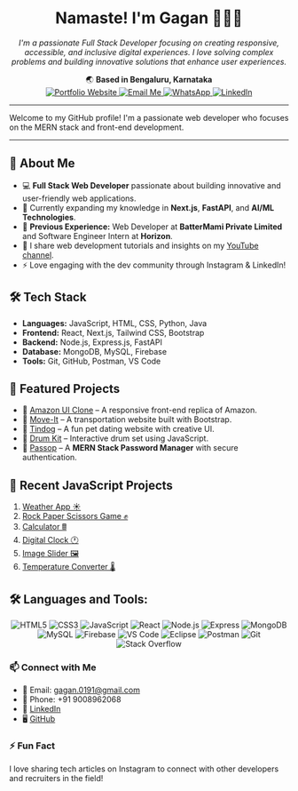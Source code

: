 <h1 align="center"> Namaste! I'm Gagan 👋🙏🙏</h1>

<p align="center">
  <em>I'm a passionate Full Stack Developer focusing on creating responsive, accessible, and inclusive digital experiences. I love solving complex problems and building innovative solutions that enhance user experiences.</em>
</p>

<p align="center">
  🌏 <strong>Based in Bengaluru, Karnataka</strong><br>
  

   <a href="https://gaganprogramming.github.io/portfolioWebsite/" target="_blank">
    <img src="https://img.shields.io/badge/Website-FFA500?style=for-the-badge&logo=google-chrome&logoColor=white" alt="Portfolio Website"/>
  </a>
  <a href="mailto:gagan.s0191@gmail.com">
    <img src="https://img.shields.io/badge/Email-D14836?style=for-the-badge&logo=gmail&logoColor=white" alt="Email Me"/>
  </a>
  <a href="https://wa.me/+919008962068">
    <img src="https://img.shields.io/badge/WhatsApp-25D366?style=for-the-badge&logo=whatsapp&logoColor=white" alt="WhatsApp"/>
  </a>
  <a href="https://www.linkedin.com/in/gagan-suresh">
    <img src="https://img.shields.io/badge/LinkedIn-0077B5?style=for-the-badge&logo=linkedin&logoColor=white" alt="LinkedIn"/>
  </a>
</p>

---


Welcome to my GitHub profile! I'm a passionate web developer who focuses on the MERN stack and front-end development.

---

## 🚀 About Me

- 💻 **Full Stack Web Developer** passionate about building innovative and user-friendly web applications.
- 🌱 Currently expanding my knowledge in **Next.js**, **FastAPI**, and **AI/ML Technologies**.
- 💼 **Previous Experience:** Web Developer at **BatterMami Private Limited** and Software Engineer Intern at **Horizon**.
- 🎥 I share web development tutorials and insights on my [YouTube channel](https://www.youtube.com/channel/UCGagan).
- ⚡ Love engaging with the dev community through Instagram & LinkedIn!

## 🛠️ Tech Stack

- **Languages:** JavaScript, HTML, CSS, Python, Java
- **Frontend:** React, Next.js, Tailwind CSS, Bootstrap
- **Backend:** Node.js, Express.js, FastAPI
- **Database:** MongoDB, MySQL, Firebase
- **Tools:** Git, GitHub, Postman, VS Code

## 🌟 Featured Projects

- 🎨 [Amazon UI Clone](https://gaganprogramming.github.io/Amazon-UI-Clone/) – A responsive front-end replica of Amazon.
- 🚛 [Move-It](https://gaganprogramming.github.io/Move-It/) – A transportation website built with Bootstrap.
- 🐶 [Tindog](https://gaganprogramming.github.io/tinDogWebsite/) – A fun pet dating website with creative UI.
- 🥁 [Drum Kit](https://gaganprogramming.github.io/drumKit/) – Interactive drum set using JavaScript.
- 📝 [Passop](https://youtu.be/9BVy_BAk7T0) – A **MERN Stack Password Manager** with secure authentication.

## 📆 Recent JavaScript Projects

1. [Weather App ☀️](https://gaganprogramming.github.io/weatherAppProject/)
2. [Rock Paper Scissors Game ✊](https://gaganprogramming.github.io/rockPaperScissors/)
3. [Calculator 🖩](https://gaganprogramming.github.io/calculatorProgram/)
4. [Digital Clock 🕐](https://gaganprogramming.github.io/digitalClockProgram/)
5. [Image Slider 🖼️](https://gaganprogramming.github.io/imageSlider/)
6. [Temperature Converter 🌡️](https://gaganprogramming.github.io/temperatureConversion/)



## 🛠️ Languages and Tools:
<p align="center">
  <img src="https://img.shields.io/badge/HTML5-E34F26?style=for-the-badge&logo=html5&logoColor=white" alt="HTML5"/>
  <img src="https://img.shields.io/badge/CSS3-1572B6?style=for-the-badge&logo=css3&logoColor=white" alt="CSS3"/>
  <img src="https://img.shields.io/badge/JavaScript-F7DF1E?style=for-the-badge&logo=javascript&logoColor=black" alt="JavaScript"/>
  <img src="https://img.shields.io/badge/React-61DAFB?style=for-the-badge&logo=react&logoColor=black" alt="React"/>
  <img src="https://img.shields.io/badge/Node.js-339933?style=for-the-badge&logo=node.js&logoColor=white" alt="Node.js"/>
  <img src="https://img.shields.io/badge/Express-FFA500?style=for-the-badge&logo=express&logoColor=white" alt="Express"/>
  <img src="https://img.shields.io/badge/MongoDB-47A248?style=for-the-badge&logo=mongodb&logoColor=white" alt="MongoDB"/>
  <img src="https://img.shields.io/badge/MySQL-4479A1?style=for-the-badge&logo=mysql&logoColor=white" alt="MySQL"/>
  <img src="https://img.shields.io/badge/Firebase-FFCA28?style=for-the-badge&logo=firebase&logoColor=black" alt="Firebase"/>
  <img src="https://img.shields.io/badge/VS%20Code-0078D4?style=for-the-badge&logo=visual%20studio%20code&logoColor=white" alt="VS Code"/>
  <img src="https://img.shields.io/badge/Eclipse-2C2255?style=for-the-badge&logo=eclipse&logoColor=white" alt="Eclipse"/>
  <img src="https://img.shields.io/badge/Postman-FF6C37?style=for-the-badge&logo=postman&logoColor=white" alt="Postman"/>
  <img src="https://img.shields.io/badge/Git-F05032?style=for-the-badge&logo=git&logoColor=white" alt="Git"/>
  <img src="https://img.shields.io/badge/Stack%20Overflow-F58025?style=for-the-badge&logo=stackoverflow&logoColor=white" alt="Stack Overflow"/>
</p>

### 📫 Connect with Me
- 📧 Email: [gagan.0191@gmail.com](mailto:gagan.0191@gmail.com)
- 📱 Phone: +91 9008962068
- 💼 [LinkedIn](https://www.linkedin.com/in/gagan-suresh)
- 🖥️ [GitHub](https://github.com/gaganProgramming)

### ⚡ Fun Fact
I love sharing tech articles on Instagram to connect with other developers and recruiters in the field!

